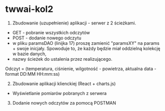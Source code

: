 # twwai-kol2

1. Zbudowanie (uzupełnienie) aplikacji - serwer z 2 ścieżkami.
- GET - pobranie wszystkich odczytów
- POST - dodanie nowego odczytu
- w pliku paramsDAO (linijka 17) proszę zamienić "paramsXY" na params + swoje inicjały. Spowoduje to, że każdy będzie miał oddzielną kolekcję w bazie danych,
- nazwy ścieżek do ustalenia przez realizującego.

Odczyt = (temperatura, ciśnienie, wilgotność - powietrza, aktualna data - format DD:MM HH:mm:ss)

2. Zbudowanie aplikacji klienckiej (React + charts.js)
- Wyświetlanie pomiarów pobranych z serwera

3. Dodanie nowych odczytów za pomocą POSTMAN
